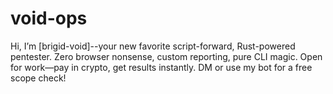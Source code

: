 # void-ops
Hi, I’m [brigid-void]--your new favorite script-forward, Rust-powered pentester. Zero browser nonsense, custom reporting, pure CLI magic. Open for work—pay in crypto, get results instantly. DM or use my bot for a free scope check!
